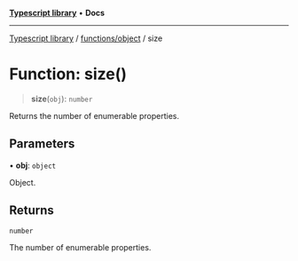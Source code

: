 [**Typescript library**](../../../index.md) • **Docs**

***

[Typescript library](../../../modules.md) / [functions/object](../index.md) / size

# Function: size()

> **size**(`obj`): `number`

Returns the number of enumerable properties.

## Parameters

• **obj**: `object`

Object.

## Returns

`number`

The number of enumerable properties.
